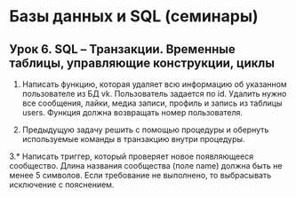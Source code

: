 # Базы данных и SQL (семинары)

## Урок 6. SQL – Транзакции. Временные таблицы, управляющие конструкции, циклы

1. Написать функцию, которая удаляет всю информацию об указанном пользователе из БД vk. Пользователь задается по id. 
Удалить нужно все сообщения, лайки, медиа записи, профиль и запись из таблицы users. Функция должна возвращать номер пользователя.

2. Предыдущую задачу решить с помощью процедуры и обернуть используемые команды в транзакцию внутри процедуры.

3.* Написать триггер, который проверяет новое появляющееся сообщество. Длина названия сообщества (поле name) должна быть не менее 5 символов. 
Если требование не выполнено, то выбрасывать исключение с пояснением.

